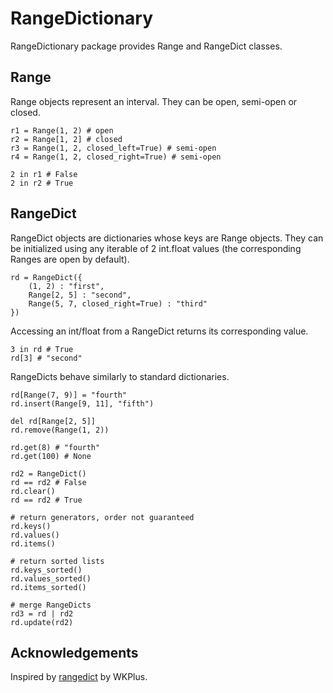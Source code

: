 # RangeDictionary

RangeDictionary package provides Range and RangeDict classes.

## Range

Range objects represent an interval. They can be open, semi-open or closed.

    r1 = Range(1, 2) # open
    r2 = Range[1, 2] # closed
    r3 = Range(1, 2, closed_left=True) # semi-open
    r4 = Range(1, 2, closed_right=True) # semi-open

    2 in r1 # False
    2 in r2 # True

## RangeDict

RangeDict objects are dictionaries whose keys are Range objects. They can be initialized using any iterable of 2 int.float values (the corresponding Ranges are open by default).

    rd = RangeDict({
        (1, 2) : "first",
        Range[2, 5] : "second",
        Range(5, 7, closed_right=True) : "third"
    })

Accessing an int/float from a RangeDict returns its corresponding value.

    3 in rd # True
    rd[3] # "second"

RangeDicts behave similarly to standard dictionaries.

    rd[Range(7, 9)] = "fourth"
    rd.insert(Range[9, 11], "fifth")

    del rd[Range[2, 5]]
    rd.remove(Range(1, 2))

    rd.get(8) # "fourth"
    rd.get(100) # None

    rd2 = RangeDict()
    rd == rd2 # False
    rd.clear()
    rd == rd2 # True

    # return generators, order not guaranteed
    rd.keys()
    rd.values()
    rd.items()

    # return sorted lists
    rd.keys_sorted()
    rd.values_sorted()
    rd.items_sorted()

    # merge RangeDicts
    rd3 = rd | rd2
    rd.update(rd2)

## Acknowledgements

Inspired by [rangedict](https://github.com/WKPlus/rangedict) by WKPlus.
